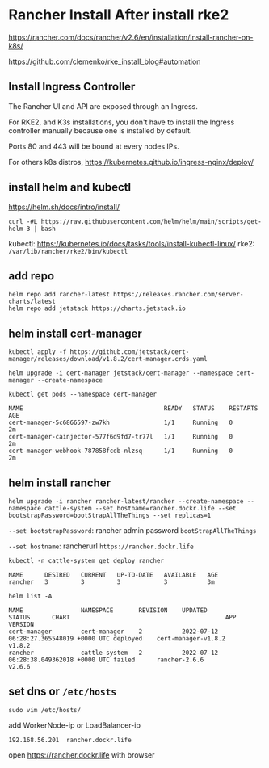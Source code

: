 # Rancher Install After install rke2
https://rancher.com/docs/rancher/v2.6/en/installation/install-rancher-on-k8s/

https://github.com/clemenko/rke_install_blog#automation


## Install Ingress Controller
The Rancher UI and API are exposed through an Ingress. 

For RKE2, and K3s installations, you don't have to install the Ingress controller manually because one is installed by default.

Ports 80 and 443 will be bound at every nodes IPs.

For others k8s distros, https://kubernetes.github.io/ingress-nginx/deploy/


## install helm and kubectl
https://helm.sh/docs/intro/install/
```
curl -#L https://raw.githubusercontent.com/helm/helm/main/scripts/get-helm-3 | bash
```
kubectl: https://kubernetes.io/docs/tasks/tools/install-kubectl-linux/
rke2: ```/var/lib/rancher/rke2/bin/kubectl```


## add repo
```
helm repo add rancher-latest https://releases.rancher.com/server-charts/latest
helm repo add jetstack https://charts.jetstack.io
```

## helm install cert-manager
```
kubectl apply -f https://github.com/jetstack/cert-manager/releases/download/v1.8.2/cert-manager.crds.yaml

helm upgrade -i cert-manager jetstack/cert-manager --namespace cert-manager --create-namespace
```

```
kubectl get pods --namespace cert-manager
```
```
NAME                                       READY   STATUS    RESTARTS   AGE
cert-manager-5c6866597-zw7kh               1/1     Running   0          2m
cert-manager-cainjector-577f6d9fd7-tr77l   1/1     Running   0          2m
cert-manager-webhook-787858fcdb-nlzsq      1/1     Running   0          2m
```

## helm install rancher
```
helm upgrade -i rancher rancher-latest/rancher --create-namespace --namespace cattle-system --set hostname=rancher.dockr.life --set bootstrapPassword=bootStrapAllTheThings --set replicas=1
```
```--set bootstrapPassword```: rancher admin password ```bootStrapAllTheThings```

```--set hostname```: rancherurl ```https://rancher.dockr.life```


```
kubectl -n cattle-system get deploy rancher
```
```
NAME      DESIRED   CURRENT   UP-TO-DATE   AVAILABLE   AGE
rancher   3         3         3            3           3m
```



```
helm list -A
```
```
NAME               	NAMESPACE    	REVISION	UPDATED                                	STATUS  	CHART                                       	APP VERSION
cert-manager       	cert-manager 	2       	2022-07-12 06:28:27.365548019 +0000 UTC	deployed	cert-manager-v1.8.2                         	v1.8.2
rancher            	cattle-system	2       	2022-07-12 06:28:38.049362018 +0000 UTC	failed  	rancher-2.6.6                               	v2.6.6
```

## set dns or ```/etc/hosts```
```
sudo vim /etc/hosts/
```
add WorkerNode-ip or LoadBalancer-ip
```
192.168.56.201  rancher.dockr.life
```

open https://rancher.dockr.life with browser